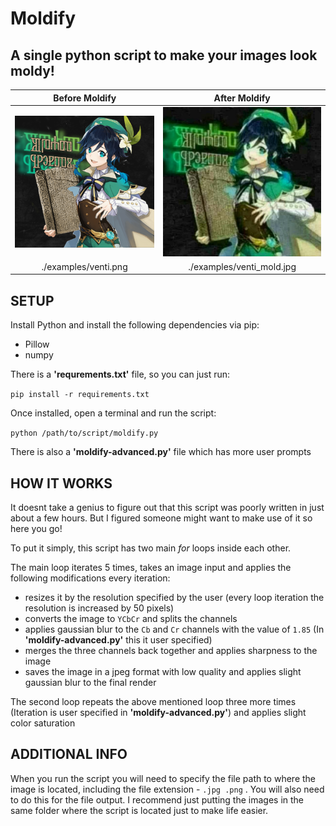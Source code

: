# **Moldify**
## A single python script to make your images look moldy!

| Before Moldify      | After Moldify |
| :----:      | :----:      |
| ![venti.png](./examples/venti.png)      | ![venti_mold.jpg](./examples/venti_mold.jpg)       |
| ./examples/venti.png   | ./examples/venti_mold.jpg       |

## SETUP
  Install Python and install the following dependencies via pip:
  - Pillow
  - numpy
  
There is a **'requrements.txt'** file, so you can just run:

 ` pip install -r requirements.txt `

Once installed, open a terminal and run the script:

 ` python /path/to/script/moldify.py `

There is also a **'moldify-advanced.py'** file which has more user prompts


## HOW IT WORKS
It doesnt take a genius to figure out that this script was poorly written in just about a few hours. But I figured someone might want to make use of it so here you go!

To put it simply, this script has two main *for* loops inside each other.

 The main loop iterates 5 times, takes an image input and applies the following modifications every iteration:
- resizes it by the resolution specified by the user (every loop iteration the resolution is increased by 50 pixels)
- converts the image to `YCbCr` and splits the channels
- applies gaussian blur to the `Cb` and `Cr` channels with the value of `1.85` (In **'moldify-advanced.py'** this it user specified)
- merges the three channels back together and applies sharpness to the image
- saves the image in a jpeg format with low quality and applies slight gaussian blur to the final render

The second loop repeats the above mentioned loop three more times (Iteration is user specified in **'moldify-advanced.py'**) and applies slight color saturation


## ADDITIONAL INFO

When you run the script you will need to specify the file path to where the image is located, including the file extension - `.jpg .png` . You will also need to do this for the file output. I recommend just putting the images in the same folder where the script is located just to make life easier.